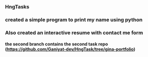 ### HngTasks

### created a simple program to print my name using python
### Also created an interactive resume with contact me form
#### the second branch contains the second task repo (https://github.com/Ganiyat-dev/HngTask/tree/gina-portfolio)
